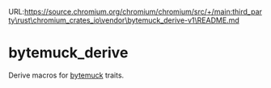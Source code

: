 URL:https://source.chromium.org/chromium/chromium/src/+/main:third_party\rust\chromium_crates_io\vendor\bytemuck_derive-v1\README.md

# bytemuck_derive

Derive macros for [bytemuck](https://docs.rs/bytemuck) traits.

